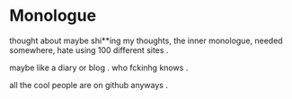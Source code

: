 # Monologue

thought about maybe shi**ing my thoughts, the inner monologue, needed somewhere, hate using 100 different sites . 

maybe like a diary or blog . who fckinhg knows .

all the cool people are on github anyways .

